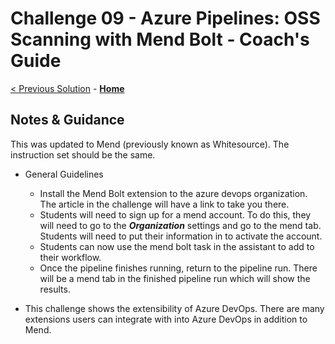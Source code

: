 # Challenge 09 - Azure Pipelines: OSS Scanning with Mend Bolt - Coach's Guide 

[< Previous Solution](./Solution-08.md) - **[Home](./README.md)**

## Notes & Guidance

This was updated to Mend (previously known as Whitesource).  The instruction set should be the same.

- General Guidelines
  - Install the Mend Bolt extension to the azure devops organization.  The article in the challenge will have a link to take you there.
  - Students will need to sign up for a mend account.  To do this, they will need to go to the ***Organization*** settings and go to the mend tab.   Students will need to put their information in to activate the account.
  - Students can now use the mend bolt task in the assistant to add to their workflow.
  - Once the pipeline finishes running, return to the pipeline run.  There will be a mend tab in the finished pipeline run which will show the results.

- This challenge shows the extensibility of Azure DevOps.  There are many extensions users can integrate with into Azure DevOps in addition to Mend.
